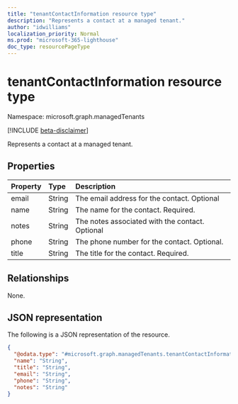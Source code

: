 ```yaml
---
title: "tenantContactInformation resource type"
description: "Represents a contact at a managed tenant."
author: "idwilliams"
localization_priority: Normal
ms.prod: "microsoft-365-lighthouse"
doc_type: resourcePageType
---
```


# tenantContactInformation resource type

Namespace: microsoft.graph.managedTenants

[!INCLUDE [beta-disclaimer](../../includes/beta-disclaimer.md)]

Represents a contact at a managed tenant.

## Properties
|Property|Type|Description|
|:---|:---|:---|
|email|String|The email address for the contact. Optional|
|name|String|The name for the contact. Required.|
|notes|String|The notes associated with the contact. Optional|
|phone|String|The phone number for the contact. Optional.|
|title|String|The title for the contact. Required.|

## Relationships
None.

## JSON representation
The following is a JSON representation of the resource.
<!-- {
  "blockType": "resource",
  "@odata.type": "microsoft.graph.managedTenants.tenantContactInformation"
}
-->
``` json
{
  "@odata.type": "#microsoft.graph.managedTenants.tenantContactInformation",
  "name": "String",
  "title": "String",
  "email": "String",
  "phone": "String",
  "notes": "String"
}
```
